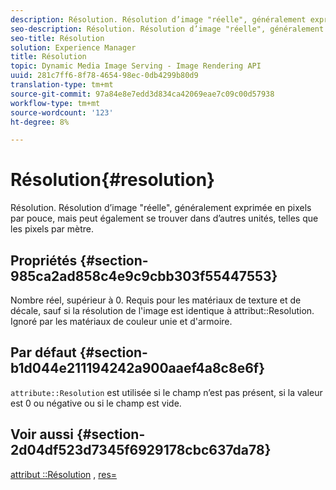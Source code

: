 ```yaml
---
description: Résolution. Résolution d’image "réelle", généralement exprimée en pixels par pouce, mais peut également se trouver dans d’autres unités, telles que les pixels par mètre.
seo-description: Résolution. Résolution d’image "réelle", généralement exprimée en pixels par pouce, mais peut également se trouver dans d’autres unités, telles que les pixels par mètre.
seo-title: Résolution
solution: Experience Manager
title: Résolution
topic: Dynamic Media Image Serving - Image Rendering API
uuid: 281c7ff6-8f78-4654-98ec-0db4299b80d9
translation-type: tm+mt
source-git-commit: 97a84e8e7edd3d834ca42069eae7c09c00d57938
workflow-type: tm+mt
source-wordcount: '123'
ht-degree: 8%

---
```



# Résolution{#resolution}

Résolution. Résolution d’image &quot;réelle&quot;, généralement exprimée en pixels par pouce, mais peut également se trouver dans d’autres unités, telles que les pixels par mètre.

## Propriétés {#section-985ca2ad858c4e9c9cbb303f55447553}

Nombre réel, supérieur à 0. Requis pour les matériaux de texture et de décale, sauf si la résolution de l&#39;image est identique à attribut::Resolution. Ignoré par les matériaux de couleur unie et d&#39;armoire.

## Par défaut {#section-b1d044e211194242a900aaef4a8c8e6f}

`attribute::Resolution` est utilisée si le champ n’est pas présent, si la valeur est 0 ou négative ou si le champ est vide.

## Voir aussi {#section-2d04df523d7345f6929178cbc637da78}

[attribut ::Résolution](../../../../../ir-api/material-cat/image-rendering-api-ref/c-ir-material-catalog/c-ir-material-data-reference/r-ir-resolution-dataref.md#reference-09fe14e6bfbf4db6b7f4369fffecc806) ,  [res=](../../../../../ir-api/http-protocol/image-rendering-api-ref/c-ir-http-protocol-ref/c-ir-http-protocol-command-reference/r-ir-res.md#reference-0ad9de8887144c83a6db97b4994f7c04)
